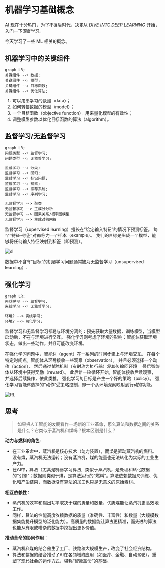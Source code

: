 # 机器学习基础概念

AI 现在十分热门，为了不落后时代，决定从 *[DIVE INTO DEEP LEARNING](https://zh.d2l.ai/index.html)* 开始，入门一下深度学习。

今天学习了一些 ML 相关的概念。

## 机器学习中的关键组件

``` mermaid
graph LR;
关键组件 --> 数据;
关键组件 --> 模型;
关键组件 --> 目标函数;
关键组件 --> 优化算法;
```

1. 可以用来学习的数据（data）；
2. 如何转换数据的模型（model）；
3. 一个目标函数（objective function），用来量化模型的有效性；
4. 调整模型参数以优化目标函数的算法（algorithm）。

## 监督学习/无监督学习

``` mermaid
graph LR;
问题类型 --> 监督学习;
问题类型 --> 无监督学习;

监督学习 --> 分类;
监督学习 --> 回归;
监督学习 --> 标记问题;
监督学习 --> 搜索;
监督学习 --> 推荐系统;
监督学习 --> 序列学习;

无监督学习 --> 聚类
无监督学习 --> 主成分分析
无监督学习 --> 因果关系/概率图模型
无监督学习 --> 生成对抗网络
```

监督学习（supervised learning）擅长在“给定输入特征”的情况下预测标签。
每个“特征-标签”对都称为一个样本（example）。
我们的目标是生成一个模型，能够将任何输入特征映射到标签（即预测）。

![sl](https://zh.d2l.ai/_images/supervised-learning.svg)

数据中不含有“目标”的机器学习问题通常被为无监督学习（unsupervised learning）.

## 强化学习

``` mermaid
graph LR;
离线学习 --> 监督学习;
离线学习 --> 无监督学习;

环境? --> 离线学习;
环境? --> 强化学习;
```

监督学习和无监督学习都是与环境分离的：预先获取大量数据，训练模型，当模型启动后，不在与环境进行交互。
强化学习则考虑了环境的影响：智能体获取环境状态，做出一些动作，并且可能改变环境。

在强化学习问题中，智能体（agent）在一系列的时间步骤上与环境交互。
在每个特定时间点，智能体从环境接收一些观察（observation），
并且必须选择一个动作（action），
然后通过某种机制（有时称为执行器）将其传输回环境，
最后智能体从环境中获得奖励（reward）。
此后新一轮循环开始，智能体接收后续观察，并选择后续操作，依此类推。
强化学习的目标是产生一个好的策略（policy）。
强化学习智能体选择的“动作”受策略控制，即一个从环境观察映射到行动的功能。

![RL](https://zh.d2l.ai/_images/rl-environment.svg)

## 思考

> 如果把人工智能的发展看作一场新的工业革命，那么算法和数据之间的关系是什么？它类似于蒸汽机和煤吗？根本区别是什么？

**动力与燃料的角色**:

- 在工业革命中，蒸汽机是核心技术（动力装置），而煤是驱动蒸汽机的燃料。没有煤，蒸汽机无法运转；没有蒸汽机，煤的能量也无法转化为实际的工业生产力。
- 在AI中，算法（尤其是机器学习算法）类似于蒸汽机，是处理和转化数据的“引擎”；数据则类似于煤，是算法运行的“燃料”。算法依赖数据来训练、优化和产生结果，而数据没有算法的加工也只是无意义的原始素材。

**相互依赖性**：

- 蒸汽机的效率和输出功率取决于煤的质量和数量，优质煤能让蒸汽机更高效地工作。
- 同样，算法的性能高度依赖数据的质量（准确性、丰富性）和数量（大规模数据集能提升模型的泛化能力）。高质量的数据能让算法更精准，而先进的算法也能从有限或嘈杂的数据中挖掘出更多价值。

**推动革命的协同作用**：

- 蒸汽机和煤的结合催生了工厂、铁路和大规模生产，改变了社会经济结构。
- 算法和数据的结合推动了AI在各领域的应用（如医疗、金融、自动驾驶），重塑了现代社会的运作方式，堪称“智能革命”的基础。
